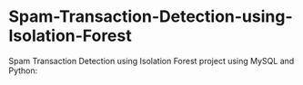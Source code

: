 # Spam-Transaction-Detection-using-Isolation-Forest
Spam Transaction Detection using Isolation Forest project using MySQL and Python:
